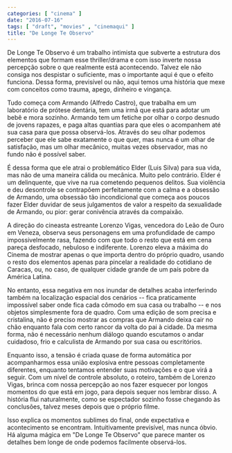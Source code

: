 ```yaml
---
categories: [ "cinema" ]
date: "2016-07-16"
tags: [ "draft", "movies" , "cinemaqui" ]
title: "De Longe Te Observo"
---
```

De Longe Te Observo é um trabalho intimista que subverte a estrutura
dos elementos que formam esse thriller/drama e com isso inverte nossa
percepção sobre o que realmente está acontecendo. Talvez ele não
consiga nos despistar o suficiente, mas o importante aqui é que o efeito
funciona. Dessa forma, previsível ou não, aqui temos uma história
que mexe com conceitos como trauma, apego, dinheiro e vingança.

Tudo começa com Armando (Alfredo Castro), que trabalha em um laboratório
de prótese dentária, tem uma irmã que está para adotar um bebê e
mora sozinho. Armando tem um fetiche por olhar o corpo desnudo de jovens
rapazes, e paga altas quantias para que eles o acompanhem até sua casa
para que possa observá-los. Através do seu olhar podemos perceber que
ele sabe exatamente o que quer, mas nunca é um olhar de satisfação,
mas um olhar mecânico, muitas vezes observador, mas no fundo não é
possível saber.

É dessa forma que ele atrai o problemático Elder (Luis Silva) para
sua vida, mas não de uma maneira cálida ou mecânica. Muito pelo
contrário. Elder é um delinquente, que vive na rua cometendo pequenos
delitos. Sua violência e deu desontrole se contrapõem perfeitamente
com a calma e a obsessão de Armando, uma obsessão tão incondicional
que começa aos poucos fazer Elder duvidar de seus julgamentos de valor
a respeito da sexualidade de Armando, ou pior: gerar conivência através
da compaixão.

A direção do cineasta estreante Lorenzo Vigas, vencedora do Leão de
Ouro em Veneza, observa seus personagens em uma profundidade de campo
impossivelmente rasa, fazendo com que todo o resto que está em cena
pareça desfocado, nebuloso e indiferente. Lorenzo eleva a máxima do
Cinema de mostrar apenas o que importa dentro do próprio quadro, usando
o resto dos elementos apenas para pincelar a realidade do cotidiano de
Caracas, ou, no caso, de qualquer cidade grande de um país pobre da
América Latina.

No entanto, essa negativa em nos inundar de detalhes acaba interferindo
também na localização espacial dos cenários -- fica praticamente
impossível saber onde fica cada cômodo em sua casa ou trabalho -- e
nos objetos simplesmente fora de quadro. Com uma edição de som precisa
e cristalina, não é preciso mostrar as compras que Armando deixa cair
no chão enquanto fala com certo rancor da volta do pai à cidade. Da
mesma forma, não é necessário nenhum diálogo quando escutamos o andar
cuidadoso, frio e calculista de Armando por sua casa ou escritórios.

Enquanto isso, a tensão é criada quase de forma automática por
acompanharmos essa união explosiva entre pessoas completamente
diferentes, enquanto tentamos entender suas motivações e o que virá
a seguir. Com um nível de controle absoluto, o roteiro, também de
Lorenzo Vigas, brinca com nossa percepção ao nos fazer esquecer por
longos momentos do que está em jogo, para depois sequer nos lembrar
disso. A história flui naturalmente, como se espectador sozinho fosse
chegando às conclusões, talvez meses depois que o próprio filme.

Isso explica os momentos sublimes do final, onde expectativa e
acontecimento se encontram. Intuitivamente previsível, mas nunca
óbvio. Há alguma mágica em "De Longe Te Observo" que parece manter
os detalhes bem longe de onde podemos facilmente observá-los.

